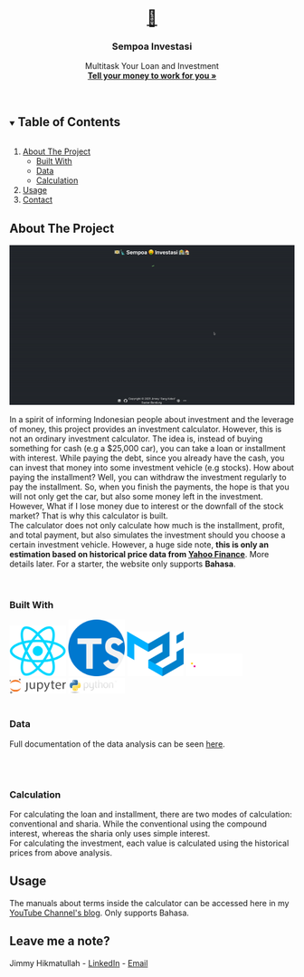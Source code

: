 <!-- PROJECT LOGO -->
<br />
<p align="center">
  <a href="https://investasi.jimmyganteng.com">
    <h1 align="center">💸</h1>
  </a>

  <h3 align="center">Sempoa Investasi</h3>

  <p align="center">
    Multitask Your Loan and Investment
    <br />
    <a href="https://investasi.jimmyganteng.com"><strong>Tell your money to work for you »</strong></a>
    <br />
    <br />
  </p>
</p>



<!-- TABLE OF CONTENTS -->
<details open="open">
  <summary><h2 style="display: inline-block">Table of Contents</h2></summary>
  <ol>
    <li>
      <a href="#about-the-project">About The Project</a>
      <ul>
        <li><a href="#built-with">Built With</a></li>
        <li><a href="#data">Data</a></li>
        <li><a href="#calculation">Calculation</a></li>
      </ul>
    </li>
    <li><a href="#usage">Usage</a></li>
    <li><a href="#contact">Contact</a></li>
  </ol>
</details>



<!-- ABOUT THE PROJECT -->
## About The Project

[![Product Name Screen Shot](images/screenshot.gif)](https://investasi.jimmyganteng.com)

In a spirit of informing Indonesian people about investment and the leverage of money, this project provides an investment calculator. However, this is not an ordinary investment calculator. The idea is, instead of buying something for cash (e.g a $25,000 car), you can take a loan or installment with interest. While paying the debt, since you already have the cash, you can invest that money into some investment vehicle (e.g stocks). How about paying the installment? Well, you can withdraw the investment regularly to pay the installment. So, when you finish the payments, the hope is that you will not only get the car, but also some money left in the investment. However, What if I lose money due to interest or the downfall of the stock market? That is why this calculator is built.
<br>
The calculator does not only calculate how much is the installment, profit, and total payment, but also simulates the investment should you choose a certain investment vehicle. However, a huge side note, **this is only an estimation based on historical price data from [Yahoo Finance](https://finance.yahoo.com/)**. More details later. For a starter, the website only supports **Bahasa**.

<br>

### Built With

<img src="images/react.png" alt="React JS" width="100"/>
<img src="images/ts.svg" alt="TypeScript" width="100"/>
<img src="images/material.png" alt="Material UI" width="100"/>
<img src="images/pandas_white.svg" alt="Pandas" width="100"/>
<img src="images/jupyter.svg" alt="Jupyter" width="100"/>
<img src="images/python.png" alt="Python" width="100""/>

<br>
<br>

### Data

Full documentation of the data analysis can be seen [here](images/Analysis.html).

<br>
<br>

### Calculation


For calculating the loan and installment, there are two modes of calculation: conventional and sharia. While the conventional using the compound interest, whereas the sharia only uses simple interest.
<br>
For calculating the investment, each value is calculated using the historical prices from above analysis.

## Usage

The manuals about terms inside the calculator can be accessed here in my [YouTube Channel's blog](https://kitangoding.jimmyganteng.com/sempoa_investasi). Only supports Bahasa.



<!-- CONTACT -->
## Leave me a note?

Jimmy Hikmatullah - [LinkedIn](https://www.linkedin.com/in/faza-jimmy-hikmatullah-48bb54152/) - [Email](mailto:themanhimself@jimmyganteng.com)